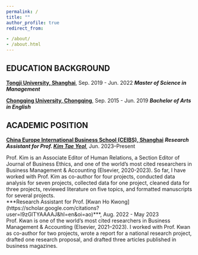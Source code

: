 ```yaml
---
permalink: /
title: ""
author_profile: true
redirect_from:

- /about/
- /about.html
---
```


<script src="/assets/js/about.js"></script>
<link rel="stylesheet" href="/assets/css/item.css">

## EDUCATION BACKGROUND

**[Tongji University, Shanghai](https://www.usnews.com/education/best-global-universities/tongji-university-501326)**, Sep. 2019 - Jun. 2022
***Master of Science in Management***

**[Chongqing University, Chongqing](https://www.usnews.com/education/best-global-universities/chongqing-university-505768)**, Sep. 2015 - Jun. 2019
***Bachelor of Arts in English***

## ACADEMIC POSITION

**[China Europe International Business School (CEIBS), Shanghai](https://www.ceibs.edu/)**
***Research Assistant for Prof. [Kim Tae Yeol](https://scholar.google.com/citations?user=2Z7Vb4kAAAAJ&hl=en&oi=ao)***, Jun. 2023–Present
<div class="description">
Prof. Kim is an Associate Editor of Human Relations, a Section Editor of Journal of Business Ethics, and one of the world’s most cited researchers in Business Management & Accounting (Elsevier, 2020-2023). So far, I have worked with Prof. Kim as co-author for four projects, conducted data analysis for seven projects, collected data for one project, cleaned data for three projects, reviewed literature on five topics, and formatted manuscripts for several projects.
</div>
***Research Assistant for Prof. [Kwan Ho Kwong](https://scholar.google.com/citations?user=l9zGlTYAAAAJ&hl=en&oi=ao)***, Aug. 2022 - May 2023
<div class="description">
Prof. Kwan is one of the world’s most cited researchers in Business Management & Accounting (Elsevier, 2021–2023). I worked with Prof. Kwan as co-author for two projects, wrote a report for a national research project, drafted one research proposal, and drafted three articles published in business magazines.
</div>

